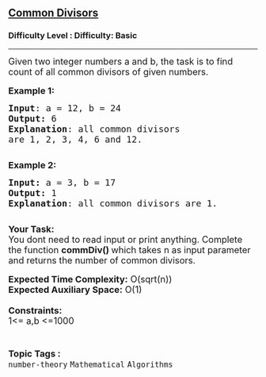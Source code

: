 <h2><a href="https://www.geeksforgeeks.org/problems/common-divisors4712/1">Common Divisors</a></h2><h3>Difficulty Level : Difficulty: Basic</h3><hr><div class="problems_problem_content__Xm_eO"><p><span style="font-size:18px">Given two integer numbers a and b, the task is to find count of all common divisors of given numbers.</span><br>
<br>
<span style="font-size:18px"><strong>Example 1:</strong></span></p>

<pre><span style="font-size:18px"><strong>Input</strong>: a = 12, b = 24
<strong>Output:</strong>&nbsp;6&nbsp;
<strong>Explanation</strong>: all common divisors 
are 1, 2, 3, 4, 6 and 12.</span><span style="font-size:18px">
</span></pre>

<p><br>
<span style="font-size:18px"><strong>Example 2:</strong></span></p>

<pre><span style="font-size:18px"><strong>Input: </strong>a = 3, b = 17
<strong>Output:&nbsp;</strong>1
<strong>Explanation</strong>: all common divisors are 1.</span><span style="font-size:18px">
</span></pre>

<p><br>
<span style="font-size:18px"><strong>Your Task:&nbsp;&nbsp;</strong><br>
You dont need to read input or print anything. Complete the function <strong>commDiv()&nbsp;</strong>which takes n&nbsp;as input parameter and returns&nbsp;the number of common divisors.</span><br>
<br>
<span style="font-size:18px"><strong>Expected Time Complexity:</strong> O(sqrt(n))<br>
<strong>Expected Auxiliary Space:</strong> O(1)<br>
<br>
<strong>Constraints:</strong><br>
1&lt;= a,b&nbsp;&lt;=1000</span></p>
</div><br><p><span style=font-size:18px><strong>Topic Tags : </strong><br><code>number-theory</code>&nbsp;<code>Mathematical</code>&nbsp;<code>Algorithms</code>&nbsp;